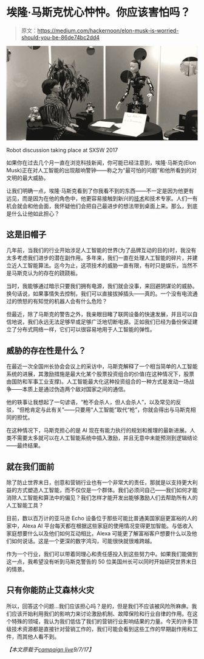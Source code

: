 # 埃隆·马斯克忧心忡忡。你应该害怕吗？

> 原文：<https://medium.com/hackernoon/elon-musk-is-worried-should-you-be-86de74bc2dd4>

![](img/0a2bfeec1c2c461e8e09c8c9055304f8.png)

Robot discussion taking place at SXSW 2017

如果你在过去几个月一直在浏览科技新闻，你可能已经注意到，埃隆·马斯克(Elon Musk)正在对人工智能的出现敲响警钟——称之为“最可怕的问题”和他所看到的对文明的最大威胁。

让我们明确一点，埃隆·马斯克看到了你我看不到的东西——不一定是因为他更有远见，而是因为在他的角色中，他更容易接触到新兴的[技术](https://hackernoon.com/tagged/technology)和技术专家。人们一有机会就会和他会面，我怀疑他们会把自己最进步的想法带到桌面上来。那么，到底是什么让他如此担心？

## 这是旧帽子

几年前，当我们的行业开始涉足人工智能的世界(为了品牌互动的目的)时，我没有太多考虑我们进步的潜在副作用。多年来，我们一直在处理人工智能的碎片，并建立近人工智能算法。迄今为止，这项技术的威胁一直有限，有时只是娱乐，当然不是马斯克认为的存在的跷跷板。

当时，我能够通过暗示只要我们拥有电源，我们就会没事，来回避阴谋论的威胁。换句话说，如果事情失去控制，我们可以直接拔掉插头——真的。一个没有电流通过的愤怒的有知觉的机器人会有什么危险？

但最近，除了马斯克的警告之外，我亲眼目睹了联网设备的快速发展，并且可以自信地说，我们永远无法足够早或足够广泛地切断电源。正如我们已经为备份保证建立了分布式网络一样，它们可以很容易地用于人工智能的弹性。

## 威胁的存在性是什么？

在最近一次全国州长协会会议上的采访中，马斯克解释了一个相当简单的人工智能系统的进展，其激励措施是最大化某个股票投资组合的价值(在这种情况下，股票由国防和军事工业支撑)。人工智能最大化这种投资组合的一种方式是发动一场战争——本质上是通过伪造两个敌对国家之间的通信。

他的轶事让我想起了一句谚语，“枪不会杀人，但人会杀人”，以及常见的反驳，“但枪肯定与此有关”——只要用“人工智能”取代“枪”，你就会得出与马斯克相同的担忧。

在这种情况下，马斯克担心的是 AI 现在有能力执行的规划和推理的最新进展。人类不需要太多就可以在人工智能系统中插入激励，并且无意中未能预测到逻辑结论——最终结果。

## 就在我们面前

除了防止世界末日，创意和营销行业也有一个非常大的责任，那就是以支持更大利益的方式塑造人工智能，而不仅仅是一个群体。我们必须问自己——我们如何才能消除人工智能和算法中的偏见？我们怎样才能开发出能够激励人们去帮助所有人的人工智能工具？

目前，数以百万计的亚马逊 Echo 设备位于那些可能比普通美国家庭更富裕的人的家中，Alexa AI 平台每天都在根据这些家庭的使用情况变得更加智能。与低收入家庭想要什么以及他们如何互动相比，Alexa 可能更了解富裕客户想要什么以及他们如何说话。这是一个更深的数字鸿沟，可能很快就很难跨越。

作为一个行业，我们可以带着同理心和责任感投入到这些努力中。如果我们能做到这一点，我希望没有听到马斯克警告的 50 位美国州长可以同时开始研究世界末日的情景。

## 只有你能防止艾森林火灾

所以，回答这个问题…我们应该担心吗？是的，但是我们不应该被风险所麻痹。我们应该开始利用我们的影响力来讨论激励机制、故障保险和行业自律的作用。在这个特殊的领域，我认为我们低估了我们的营销行业影响结果的力量。今天的许多顶级技术资源都是直接针对营销工作的，我们可能会看到这些工作的早期副作用和工件，而其他人看不到。

*【本文原载于*[*campaign live*](http://www.campaignlive.com/article/elon-musk-worried-ai-be/1443918#3RXSlpCEGLUieygw.99)*9/7/17】*